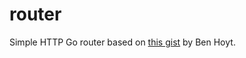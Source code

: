 # router
Simple HTTP Go router based on [this gist](https://gist.github.com/benhoyt/a8ecc3f03b86d2d25543750cdcc77732) by Ben Hoyt.
